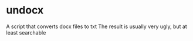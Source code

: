 # undocx
A script that converts docx files to txt
The result is usually very ugly, but at least searchable

